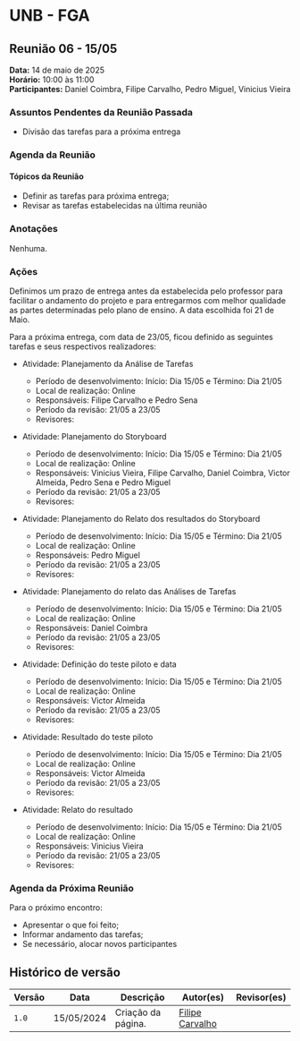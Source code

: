 # UNB - FGA
## Reunião 06 - 15/05

**Data:** 14 de maio de 2025  
**Horário:** 10:00 às 11:00  
**Participantes:** Daniel Coimbra, Filipe Carvalho, Pedro Miguel, Vinicius Vieira

### Assuntos Pendentes da Reunião Passada
- Divisão das tarefas para a próxima entrega

### Agenda da Reunião
#### Tópicos da Reunião

- Definir as tarefas para próxima entrega;
- Revisar as tarefas estabelecidas na última reunião

### Anotações
Nenhuma.

### Ações

Definimos um prazo de entrega antes da estabelecida pelo professor para facilitar o andamento do projeto e para entregarmos com melhor qualidade as partes determinadas pelo plano de ensino. A data escolhida foi 21 de Maio.


Para a próxima entrega, com data de 23/05, ficou definido as seguintes tarefas e seus respectivos realizadores:

- Atividade: Planejamento da Análise de Tarefas
    - Período de desenvolvimento: Início: Dia 15/05 e Término: Dia 21/05
    - Local de realização: Online
    - Responsáveis: Filipe Carvalho e Pedro Sena
    - Período da revisão: 21/05 a 23/05
    - Revisores: 

- Atividade: Planejamento do Storyboard
    - Período de desenvolvimento: Início: Dia 15/05 e Término: Dia 21/05
    - Local de realização: Online
    - Responsáveis: Vinicius Vieira, Filipe Carvalho, Daniel Coimbra, Victor Almeida, Pedro Sena e Pedro Miguel
    - Período da revisão: 21/05 a 23/05
    - Revisores: 

- Atividade: Planejamento do Relato dos resultados do Storyboard
    - Período de desenvolvimento: Início: Dia 15/05 e Término: Dia 21/05
    - Local de realização: Online
    - Responsáveis: Pedro Miguel
    - Período da revisão: 21/05 a 23/05
    - Revisores: 

- Atividade: Planejamento do relato das Análises de Tarefas
    - Período de desenvolvimento: Início: Dia 15/05 e Término: Dia 21/05
    - Local de realização: Online
    - Responsáveis: Daniel Coimbra
    - Período da revisão: 21/05 a 23/05
    - Revisores: 


- Atividade: Definição do teste piloto e data
    - Período de desenvolvimento: Início: Dia 15/05 e Término: Dia 21/05
    - Local de realização: Online
    - Responsáveis: Victor Almeida
    - Período da revisão: 21/05 a 23/05
    - Revisores:    

- Atividade: Resultado do teste piloto
    - Período de desenvolvimento: Início: Dia 15/05 e Término: Dia 21/05
    - Local de realização: Online
    - Responsáveis: Victor Almeida
    - Período da revisão: 21/05 a 23/05
    - Revisores:   

- Atividade: Relato do resultado
    - Período de desenvolvimento: Início: Dia 15/05 e Término: Dia 21/05
    - Local de realização: Online
    - Responsáveis: Vinicius Vieira
    - Período da revisão: 21/05 a 23/05
    - Revisores:   


### Agenda da Próxima Reunião

Para o próximo encontro:

- Apresentar o que foi feito;
- Informar andamento das tarefas;
- Se necessário, alocar novos participantes

## Histórico de versão

| Versão| Data | Descrição  | Autor(es)  | Revisor(es) |
| ------- | ------ | ------- | -------- | -------- |
| `1.0` | 15/05/2024| Criação da página. | [Filipe Carvalho](https://github.com/filipe-002) | |

